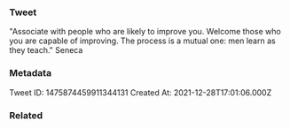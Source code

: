 ### Tweet
"Associate with people who are likely to improve you. Welcome those who you are capable of improving. The process is a mutual one: men learn as they teach." Seneca

### Metadata
Tweet ID: 1475874459911344131
Created At: 2021-12-28T17:01:06.000Z

### Related


